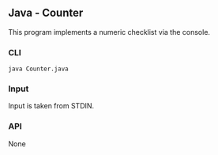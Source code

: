## Java - Counter

This program implements a numeric checklist via the console.

### CLI

`java Counter.java`

### Input

Input is taken from STDIN.

### API

None
